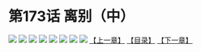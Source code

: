 # 第173话 离别（中）
![](https://mhpic.xiaomingtaiji.net/comic/D/斗破苍穹拆分版/173话/1.jpg-zymk.middle.webp)
![](https://mhpic.xiaomingtaiji.net/comic/D/斗破苍穹拆分版/173话/2.jpg-zymk.middle.webp)
![](https://mhpic.xiaomingtaiji.net/comic/D/斗破苍穹拆分版/173话/3.jpg-zymk.middle.webp)
![](https://mhpic.xiaomingtaiji.net/comic/D/斗破苍穹拆分版/173话/4.jpg-zymk.middle.webp)
![](https://mhpic.xiaomingtaiji.net/comic/D/斗破苍穹拆分版/173话/5.jpg-zymk.middle.webp)
![](https://mhpic.xiaomingtaiji.net/comic/D/斗破苍穹拆分版/173话/6.jpg-zymk.middle.webp)
![](https://mhpic.xiaomingtaiji.net/comic/D/斗破苍穹拆分版/173话/7.jpg-zymk.middle.webp)
![](https://mhpic.xiaomingtaiji.net/comic/D/斗破苍穹拆分版/173话/8.jpg-zymk.middle.webp)
[【上一章】](./172.md)
[【目录】](./READMD.md)
[【下一章】](./174.md)
